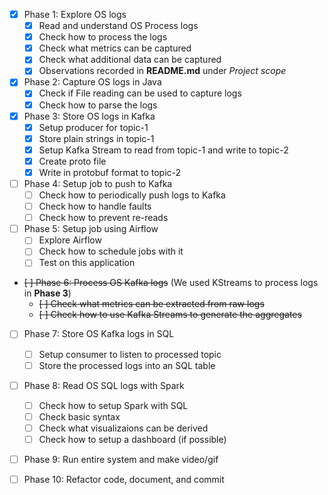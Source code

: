 - [x] Phase 1: Explore OS logs
    - [x] Read and understand OS Process logs
    - [x] Check how to process the logs
    - [x] Check what metrics can be captured
    - [x] Check what additional data can be captured
    - [x] Observations recorded in **README.md** under *Project scope*

- [x] Phase 2: Capture OS logs in Java
    - [x] Check if File reading can be used to capture logs
    - [x] Check how to parse the logs

- [x] Phase 3: Store OS logs in Kafka
    - [x] Setup producer for topic-1
    - [x] Store plain strings in topic-1
    - [x] Setup Kafka Stream to read from topic-1 and write to topic-2
    - [x] Create proto file
    - [x] Write in protobuf format to topic-2

- [ ] Phase 4: Setup job to push to Kafka
    - [ ] Check how to periodically push logs to Kafka
    - [ ] Check how to handle faults
    - [ ] Check how to prevent re-reads

- [ ] Phase 5: Setup job using Airflow
    - [ ] Explore Airflow
    - [ ] Check how to schedule jobs with it
    - [ ] Test on this application

- ~~[ ] Phase 6: Process OS Kafka logs~~ (We used KStreams to process logs in **Phase 3**)
    - ~~[ ] Check what metrics can be extracted from raw logs~~
    - ~~[ ] Check how to use Kafka Streams to generate the aggregates~~

- [ ] Phase 7: Store OS Kafka logs in SQL
    - [ ] Setup consumer to listen to processed topic
    - [ ] Store the processed logs into an SQL table

- [ ] Phase 8: Read OS SQL logs with Spark
    - [ ] Check how to setup Spark with SQL
    - [ ] Check basic syntax
    - [ ] Check what visualizaions can be derived
    - [ ] Check how to setup a dashboard (if possible)

- [ ] Phase 9: Run entire system and make video/gif

- [ ] Phase 10: Refactor code, document, and commit
